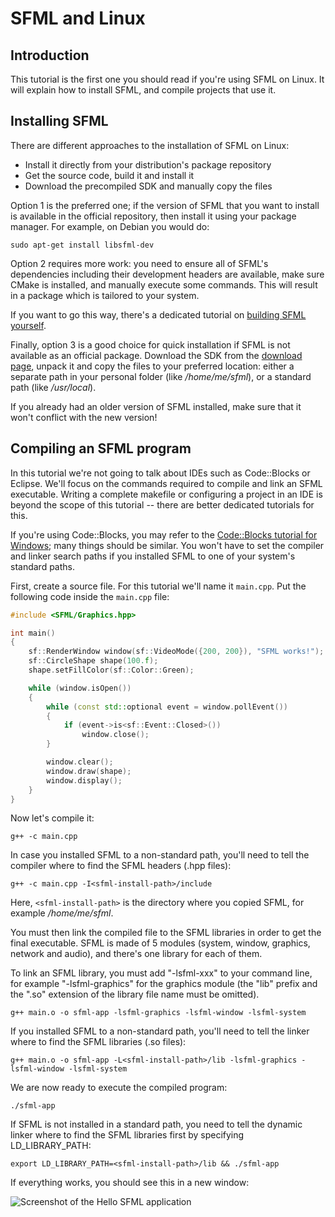 # SFML and Linux

## Introduction

This tutorial is the first one you should read if you're using SFML on Linux.
It will explain how to install SFML, and compile projects that use it.

## Installing SFML

There are different approaches to the installation of SFML on Linux:

- Install it directly from your distribution's package repository
- Get the source code, build it and install it
- Download the precompiled SDK and manually copy the files

Option 1 is the preferred one; if the version of SFML that you want to install is available in the official repository, then install it using your package manager.
For example, on Debian you would do:

```
sudo apt-get install libsfml-dev
```

Option 2 requires more work: you need to ensure all of SFML's dependencies including their development headers are available, make sure CMake is installed, and manually execute some commands.
This will result in a package which is tailored to your system.
 
If you want to go this way, there's a dedicated tutorial on [building SFML yourself](https://www.sfml-dev.org/tutorials/2.6/compile-with-cmake.php "How to compile SFML").

Finally, option 3 is a good choice for quick installation if SFML is not available as an official package.
Download the SDK from the [download page](https://www.sfml-dev.org/download.php "Go to the download page"), unpack it and copy the files to your preferred location: either a separate path in your personal folder (like */home/me/sfml*), or a standard path (like */usr/local*).

If you already had an older version of SFML installed, make sure that it won't conflict with the new version!

## Compiling an SFML program

In this tutorial we're not going to talk about IDEs such as Code::Blocks or Eclipse.
We'll focus on the commands required to compile and link an SFML executable.
Writing a complete makefile or configuring a project in an IDE is beyond the scope of this tutorial -- there are better dedicated tutorials for this.
 
If you're using Code::Blocks, you may refer to the [Code::Blocks tutorial for Windows](https://www.sfml-dev.org/tutorials/2.6/start-cb.php "SFML and Code::Blocks"); many things should be similar.
You won't have to set the compiler and linker search paths if you installed SFML to one of your system's standard paths.

First, create a source file.
For this tutorial we'll name it `main.cpp`.
Put the following code inside the `main.cpp` file:

```cpp
#include <SFML/Graphics.hpp>

int main()
{
    sf::RenderWindow window(sf::VideoMode({200, 200}), "SFML works!");
    sf::CircleShape shape(100.f);
    shape.setFillColor(sf::Color::Green);

    while (window.isOpen())
    {
        while (const std::optional event = window.pollEvent())
        {
            if (event->is<sf::Event::Closed>())
                window.close();
        }

        window.clear();
        window.draw(shape);
        window.display();
    }
}
```

Now let's compile it:

```
g++ -c main.cpp
```

In case you installed SFML to a non-standard path, you'll need to tell the compiler where to find the SFML headers (.hpp files):

```
g++ -c main.cpp -I<sfml-install-path>/include
```

Here, `<sfml-install-path>` is the directory where you copied SFML, for example */home/me/sfml*.

You must then link the compiled file to the SFML libraries in order to get the final executable.
SFML is made of 5 modules (system, window, graphics, network and audio), and there's one library for each of them.
 
To link an SFML library, you must add "-lsfml-xxx" to your command line, for example "-lsfml-graphics" for the graphics module (the "lib" prefix and the ".so" extension of the library file name must be omitted).

```
g++ main.o -o sfml-app -lsfml-graphics -lsfml-window -lsfml-system
```

If you installed SFML to a non-standard path, you'll need to tell the linker where to find the SFML libraries (.so files):

```
g++ main.o -o sfml-app -L<sfml-install-path>/lib -lsfml-graphics -lsfml-window -lsfml-system
```

We are now ready to execute the compiled program:

```
./sfml-app
```

If SFML is not installed in a standard path, you need to tell the dynamic linker where to find the SFML libraries first by specifying LD_LIBRARY_PATH:

```
export LD_LIBRARY_PATH=<sfml-install-path>/lib && ./sfml-app
```

If everything works, you should see this in a new window:

![Screenshot of the Hello SFML application](https://www.sfml-dev.org/tutorials/2.6/images/start-linux-app.png "Screenshot of the Hello SFML application")
